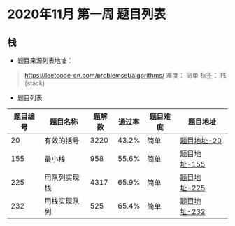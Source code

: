 # 2020年11月 第一周 题目列表


## 栈

- 题目来源列表地址：
> https://leetcode-cn.com/problemset/algorithms/
> 难度： 简单   标签： 栈 (stack)

- 题目列表

| 题目编号 | 题目名称 | 题解数 | 通过率 | 题目难度 | 题目地址 |
| -------- | -------- | ------ | ------ | -------- | -------- |
|20|有效的括号 |3220|43.2%|简单|[题目地址-20](https://leetcode-cn.com/problems/valid-parentheses)|
|155|最小栈 |958|55.6%|简单|[题目地址-155](https://leetcode-cn.com/problems/min-stack)|
|225|用队列实现栈|4317|65.9%|简单|[题目地址-225]( https://leetcode-cn.com/problems/implement-stack-using-queues)|
|232|用栈实现队列|525|65.4%|简单|[题目地址-232](https://leetcode-cn.com/problems/implement-queue-using-stacks)|